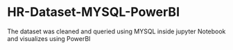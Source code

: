 # HR-Dataset-MYSQL-PowerBI
The dataset was cleaned and queried using MYSQL inside jupyter Notebook and visualizes using PowerBI
